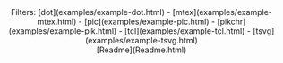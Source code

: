 <center>
Filters: 
[dot](examples/example-dot.html) -
[mtex](examples/example-mtex.html) -
[pic](examples/example-pic.html) -
[pikchr](examples/example-pik.html) -
[tcl](examples/example-tcl.html) -
[tsvg](examples/example-tsvg.html) 
</center>

<center>
[Readme](Readme.html)
</center>




